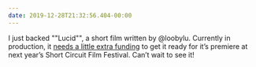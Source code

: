```yaml
---
date: 2019-12-28T21:32:56.404-00:00
---
```

I just backed ""Lucid"", a short film written by @loobylu. Currently in production, it [needs a little extra funding](https://www.indiegogo.com/projects/lucid-a-short-film--5) to get it ready for it’s premiere at next year’s Short Circuit Film Festival. Can’t wait to see it!
